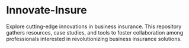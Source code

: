# Innovate-Insure
Explore cutting-edge innovations in business insurance. This repository gathers resources, case studies, and tools to foster collaboration among professionals interested in revolutionizing business insurance solutions.
